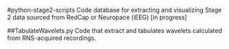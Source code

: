 #python-stage2-scripts
Code database for extracting and visualizing Stage 2 data sourced from RedCap or Neuropace (iEEG)
[in progress]

##TabulateWavelets.py
Code that extract and tabulates wavelets calculated from RNS-acquired recordings.
